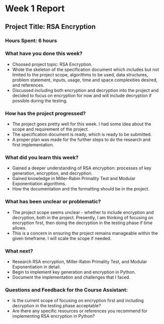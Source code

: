 # Week 1 Report

## Project Title: RSA Encryption

### Hours Spent: 6 hours

### What have you done this week?
- Choosed project topic: RSA Encryption.
- Wrote the skeleton of the specification document which includes but not limited to the project scope, algorithms to be used, data structures, problem statement, inputs, usage, time and space complexities desired, and references.
- Discussed including both encryption and decryption into the project and decided to focus on encryption for now and will include decryption if possible during the testing.

### How has the project progressed?
- The project goes pretty well for this week. I had some idea about the scope and requirement of the project.
- The specification document is ready, which is ready to be submitted.
- A proper plan was made for the further steps to do the research and first implementation.

### What did you learn this week?
- Gained a deeper understanding of RSA encryption: processes of key generation, encryption, and decryption.
- Gained knowledge in Miller-Rabin Primality Test and Modular Exponentiation algorithms.
- How the documentation and the formatting should be in the project.

### What has been unclear or problematic?
- The project scope seems unclear - whether to include encryption and decryption, both in the project. Presently, I am thinking of focusing on encryption first, then doing the decryption in the testing phase if time allows.
- This is a concern in ensuring the project remains manageable within the given timeframe. I will scale the scope if needed.

### What next?
- Research RSA encryption, Miller-Rabin Primality Test, and Modular Exponentiation in detail.
- Begin to implement key generation and encryption in Python.
- Document the implementation and challenges that I faced.

### Questions and Feedback for the Course Assistant:
- Is the current scope of focusing on encryption first and including decryption in the testing phase acceptable?
- Are there any specific resources or references you recommend for implementing RSA encryption in Python?
